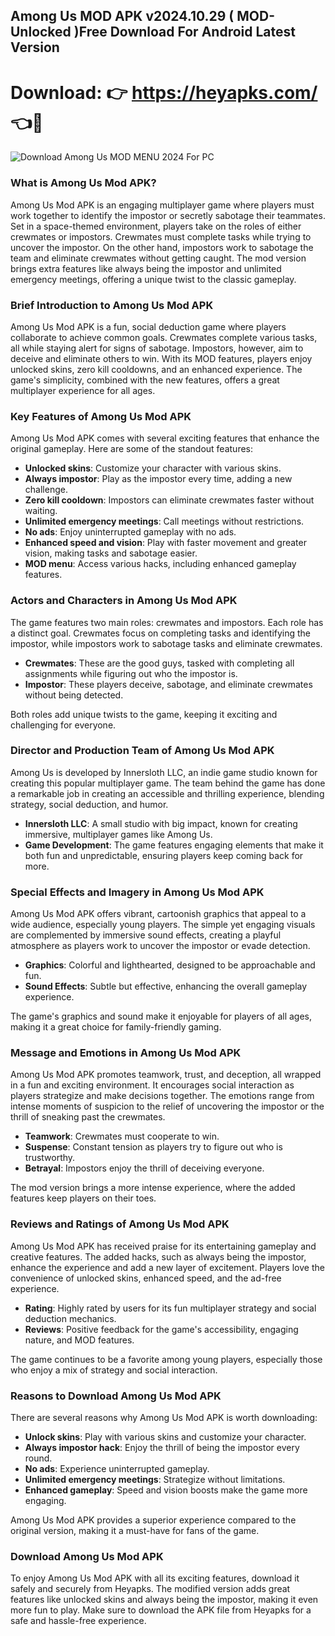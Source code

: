 ## Among Us MOD APK v2024.10.29 ( MOD-Unlocked )Free Download For Android Latest Version

# Download: 👉 https://heyapks.com/ 👈📲

![Download Among Us MOD MENU 2024 For PC](https://github.com/user-attachments/assets/929393d8-a637-480f-88b3-9eb80bc6402b)


### What is Among Us Mod APK?

Among Us Mod APK is an engaging multiplayer game where players must work together to identify the impostor or secretly sabotage their teammates. Set in a space-themed environment, players take on the roles of either crewmates or impostors. Crewmates must complete tasks while trying to uncover the impostor. On the other hand, impostors work to sabotage the team and eliminate crewmates without getting caught. The mod version brings extra features like always being the impostor and unlimited emergency meetings, offering a unique twist to the classic gameplay.

### Brief Introduction to Among Us Mod APK

Among Us Mod APK is a fun, social deduction game where players collaborate to achieve common goals. Crewmates complete various tasks, all while staying alert for signs of sabotage. Impostors, however, aim to deceive and eliminate others to win. With its MOD features, players enjoy unlocked skins, zero kill cooldowns, and an enhanced experience. The game's simplicity, combined with the new features, offers a great multiplayer experience for all ages.

### Key Features of Among Us Mod APK

Among Us Mod APK comes with several exciting features that enhance the original gameplay. Here are some of the standout features:

- **Unlocked skins**: Customize your character with various skins.
- **Always impostor**: Play as the impostor every time, adding a new challenge.
- **Zero kill cooldown**: Impostors can eliminate crewmates faster without waiting.
- **Unlimited emergency meetings**: Call meetings without restrictions.
- **No ads**: Enjoy uninterrupted gameplay with no ads.
- **Enhanced speed and vision**: Play with faster movement and greater vision, making tasks and sabotage easier.
- **MOD menu**: Access various hacks, including enhanced gameplay features.

### Actors and Characters in Among Us Mod APK

The game features two main roles: crewmates and impostors. Each role has a distinct goal. Crewmates focus on completing tasks and identifying the impostor, while impostors work to sabotage tasks and eliminate crewmates.

- **Crewmates**: These are the good guys, tasked with completing all assignments while figuring out who the impostor is.
- **Impostor**: These players deceive, sabotage, and eliminate crewmates without being detected.

Both roles add unique twists to the game, keeping it exciting and challenging for everyone.

### Director and Production Team of Among Us Mod APK

Among Us is developed by Innersloth LLC, an indie game studio known for creating this popular multiplayer game. The team behind the game has done a remarkable job in creating an accessible and thrilling experience, blending strategy, social deduction, and humor.

- **Innersloth LLC**: A small studio with big impact, known for creating immersive, multiplayer games like Among Us.
- **Game Development**: The game features engaging elements that make it both fun and unpredictable, ensuring players keep coming back for more.

### Special Effects and Imagery in Among Us Mod APK

Among Us Mod APK offers vibrant, cartoonish graphics that appeal to a wide audience, especially young players. The simple yet engaging visuals are complemented by immersive sound effects, creating a playful atmosphere as players work to uncover the impostor or evade detection.

- **Graphics**: Colorful and lighthearted, designed to be approachable and fun.
- **Sound Effects**: Subtle but effective, enhancing the overall gameplay experience.

The game's graphics and sound make it enjoyable for players of all ages, making it a great choice for family-friendly gaming.

### Message and Emotions in Among Us Mod APK

Among Us Mod APK promotes teamwork, trust, and deception, all wrapped in a fun and exciting environment. It encourages social interaction as players strategize and make decisions together. The emotions range from intense moments of suspicion to the relief of uncovering the impostor or the thrill of sneaking past the crewmates.

- **Teamwork**: Crewmates must cooperate to win.
- **Suspense**: Constant tension as players try to figure out who is trustworthy.
- **Betrayal**: Impostors enjoy the thrill of deceiving everyone.

The mod version brings a more intense experience, where the added features keep players on their toes.

### Reviews and Ratings of Among Us Mod APK

Among Us Mod APK has received praise for its entertaining gameplay and creative features. The added hacks, such as always being the impostor, enhance the experience and add a new layer of excitement. Players love the convenience of unlocked skins, enhanced speed, and the ad-free experience.

- **Rating**: Highly rated by users for its fun multiplayer strategy and social deduction mechanics.
- **Reviews**: Positive feedback for the game's accessibility, engaging nature, and MOD features.

The game continues to be a favorite among young players, especially those who enjoy a mix of strategy and social interaction.

### Reasons to Download Among Us Mod APK

There are several reasons why Among Us Mod APK is worth downloading:

- **Unlock skins**: Play with various skins and customize your character.
- **Always impostor hack**: Enjoy the thrill of being the impostor every round.
- **No ads**: Experience uninterrupted gameplay.
- **Unlimited emergency meetings**: Strategize without limitations.
- **Enhanced gameplay**: Speed and vision boosts make the game more engaging.

Among Us Mod APK provides a superior experience compared to the original version, making it a must-have for fans of the game.

### Download Among Us Mod APK

To enjoy Among Us Mod APK with all its exciting features, download it safely and securely from Heyapks. The modified version adds great features like unlocked skins and always being the impostor, making it even more fun to play. Make sure to download the APK file from Heyapks for a safe and hassle-free experience.
